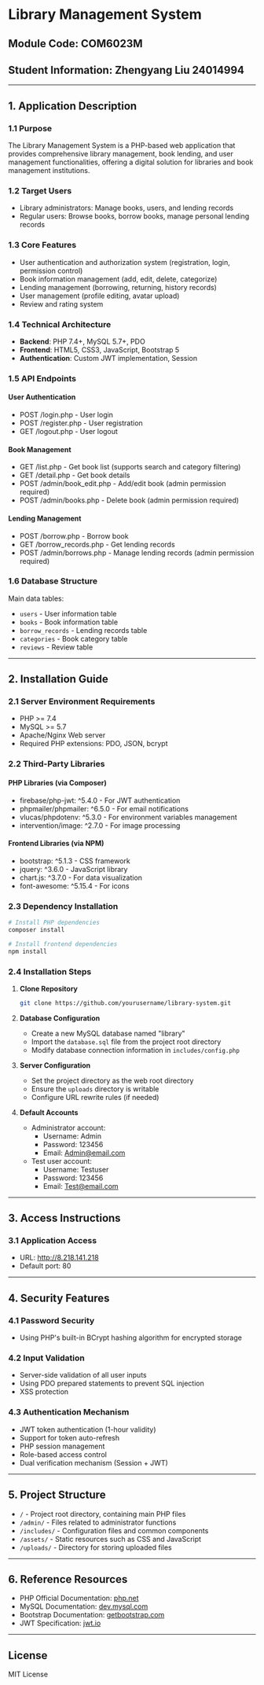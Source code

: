 # Library Management System
## Module Code: COM6023M
## Student Information: Zhengyang Liu 24014994

---

## 1. Application Description

### 1.1 Purpose
The Library Management System is a PHP-based web application that provides comprehensive library management, book lending, and user management functionalities, offering a digital solution for libraries and book management institutions.

### 1.2 Target Users
- Library administrators: Manage books, users, and lending records
- Regular users: Browse books, borrow books, manage personal lending records

### 1.3 Core Features
- User authentication and authorization system (registration, login, permission control)
- Book information management (add, edit, delete, categorize)
- Lending management (borrowing, returning, history records)
- User management (profile editing, avatar upload)
- Review and rating system

### 1.4 Technical Architecture
- **Backend**: PHP 7.4+, MySQL 5.7+, PDO
- **Frontend**: HTML5, CSS3, JavaScript, Bootstrap 5
- **Authentication**: Custom JWT implementation, Session

### 1.5 API Endpoints
#### User Authentication
- POST /login.php - User login
- POST /register.php - User registration
- GET /logout.php - User logout

#### Book Management
- GET /list.php - Get book list (supports search and category filtering)
- GET /detail.php - Get book details
- POST /admin/book_edit.php - Add/edit book (admin permission required)
- POST /admin/books.php - Delete book (admin permission required)

#### Lending Management
- POST /borrow.php - Borrow book
- GET /borrow_records.php - Get lending records
- POST /admin/borrows.php - Manage lending records (admin permission required)

### 1.6 Database Structure
Main data tables:
- `users` - User information table
- `books` - Book information table
- `borrow_records` - Lending records table
- `categories` - Book category table
- `reviews` - Review table

---

## 2. Installation Guide

### 2.1 Server Environment Requirements
- PHP >= 7.4
- MySQL >= 5.7
- Apache/Nginx Web server
- Required PHP extensions: PDO, JSON, bcrypt

### 2.2 Third-Party Libraries
#### PHP Libraries (via Composer)
- firebase/php-jwt: ^5.4.0 - For JWT authentication
- phpmailer/phpmailer: ^6.5.0 - For email notifications
- vlucas/phpdotenv: ^5.3.0 - For environment variables management
- intervention/image: ^2.7.0 - For image processing

#### Frontend Libraries (via NPM)
- bootstrap: ^5.1.3 - CSS framework
- jquery: ^3.6.0 - JavaScript library
- chart.js: ^3.7.0 - For data visualization
- font-awesome: ^5.15.4 - For icons

### 2.3 Dependency Installation
```bash
# Install PHP dependencies
composer install

# Install frontend dependencies
npm install
```

### 2.4 Installation Steps
1. **Clone Repository**
   ```bash
   git clone https://github.com/yourusername/library-system.git
   ```

2. **Database Configuration**
   - Create a new MySQL database named "library"
   - Import the `database.sql` file from the project root directory
   - Modify database connection information in `includes/config.php`

3. **Server Configuration**
   - Set the project directory as the web root directory
   - Ensure the `uploads` directory is writable
   - Configure URL rewrite rules (if needed)

4. **Default Accounts**
   - Administrator account:
     - Username: Admin
     - Password: 123456
     - Email: Admin@email.com
   - Test user account:
     - Username: Testuser
     - Password: 123456
     - Email: Test@email.com

---

## 3. Access Instructions

### 3.1 Application Access
- URL: http://8.218.141.218
- Default port: 80

---

## 4. Security Features

### 4.1 Password Security
- Using PHP's built-in BCrypt hashing algorithm for encrypted storage

### 4.2 Input Validation
- Server-side validation of all user inputs
- Using PDO prepared statements to prevent SQL injection
- XSS protection

### 4.3 Authentication Mechanism
- JWT token authentication (1-hour validity)
- Support for token auto-refresh
- PHP session management
- Role-based access control
- Dual verification mechanism (Session + JWT)

---

## 5. Project Structure
- `/` - Project root directory, containing main PHP files
- `/admin/` - Files related to administrator functions
- `/includes/` - Configuration files and common components
- `/assets/` - Static resources such as CSS and JavaScript
- `/uploads/` - Directory for storing uploaded files

---

## 6. Reference Resources
- PHP Official Documentation: [php.net](https://www.php.net/docs.php)
- MySQL Documentation: [dev.mysql.com](https://dev.mysql.com/doc/)
- Bootstrap Documentation: [getbootstrap.com](https://getbootstrap.com/docs/)
- JWT Specification: [jwt.io](https://jwt.io/)

---

## License
MIT License 